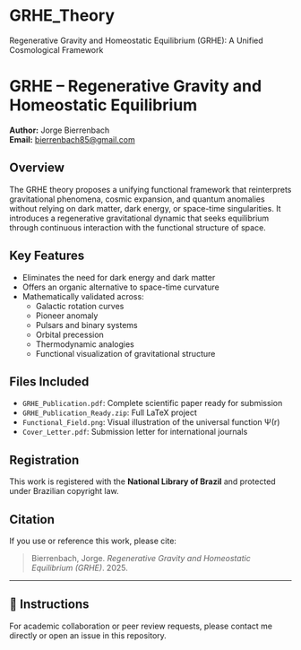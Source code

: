 # GRHE_Theory
Regenerative Gravity and Homeostatic Equilibrium (GRHE): A Unified Cosmological Framework
# GRHE – Regenerative Gravity and Homeostatic Equilibrium

**Author:** Jorge Bierrenbach  
**Email:** bierrenbach85@gmail.com

## Overview

The GRHE theory proposes a unifying functional framework that reinterprets gravitational phenomena, cosmic expansion, and quantum anomalies without relying on dark matter, dark energy, or space-time singularities. It introduces a regenerative gravitational dynamic that seeks equilibrium through continuous interaction with the functional structure of space.

## Key Features

- Eliminates the need for dark energy and dark matter
- Offers an organic alternative to space-time curvature
- Mathematically validated across:
  - Galactic rotation curves
  - Pioneer anomaly
  - Pulsars and binary systems
  - Orbital precession
  - Thermodynamic analogies
  - Functional visualization of gravitational structure

## Files Included

- `GRHE_Publication.pdf`: Complete scientific paper ready for submission  
- `GRHE_Publication_Ready.zip`: Full LaTeX project  
- `Functional_Field.png`: Visual illustration of the universal function Ψ(r)  
- `Cover_Letter.pdf`: Submission letter for international journals  

## Registration

This work is registered with the **National Library of Brazil** and protected under Brazilian copyright law.

## Citation

If you use or reference this work, please cite:
> Bierrenbach, Jorge. *Regenerative Gravity and Homeostatic Equilibrium (GRHE)*. 2025.

---

## 🧭 Instructions

For academic collaboration or peer review requests, please contact me directly or open an issue in this repository.

